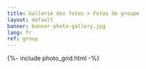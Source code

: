 ```yaml
---
title: Gallerie des fotos > Fotos de groupe
layout: default
banner: banner-photo-gallery.jpg
lang: fr
ref: group
---
```


{%- include photo_grid.html -%}
